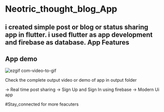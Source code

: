 # Neotric_thought_blog_App
i created simple post or blog or status sharing app in flutter. i used flutter as app development and firebase as database.
App Features 
-----------------------------------
App demo
-----------------------------------
![ezgif com-video-to-gif](https://user-images.githubusercontent.com/37224638/94372156-24508900-0119-11eb-839b-1a82e877069b.gif)








Check the complete output video or demo of app in output folder


-> Real time post sharing
-> Sign Up and Sign In using firebase
-> Modern Ui app

#Stay_connected for more feacuters 
